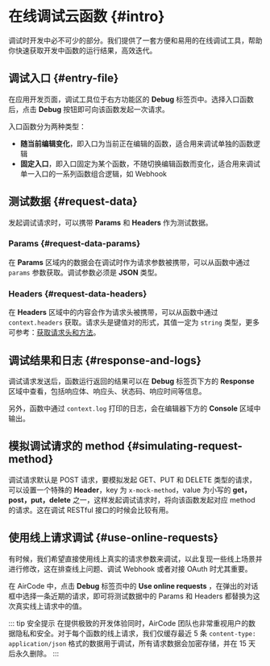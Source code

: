 # 在线调试云函数 {#intro}

调试时开发中必不可少的部分。我们提供了一套方便和易用的在线调试工具，帮助你快速获取开发中函数的运行结果，高效迭代。

<ACImage src="/_images/1671517286503.png" mode="light" />
<ACImage src="/_images/1671517302558.png" mode="dark" />

## 调试入口 {#entry-file}

在应用开发页面，调试工具位于右方功能区的 **Debug** 标签页中。选择入口函数后，点击 **Debug** 按钮即可向该函数发起一次请求。

<ACImage src="/_images/1671517361524.png" mode="light" />
<ACImage src="/_images/1671517345859.png" mode="dark" />

入口函数分为两种类型：
- **随当前编辑变化**，即入口为当前正在编辑的函数，适合用来调试单独的函数逻辑
- **固定入口**，即入口固定为某个函数，不随切换编辑函数而变化，适合用来调试单一入口的一系列函数组合逻辑，如 Webhook

## 测试数据 {#request-data}

发起调试请求时，可以携带 **Params** 和 **Headers** 作为测试数据。

<ACImage src="/_images/1671517409446.png" mode="light" />
<ACImage src="/_images/1671517428786.png" mode="dark" />

### Params {#request-data-params}

在 **Params** 区域内的数据会在调试时作为请求参数被携带，可以从函数中通过 `params` 参数获取。调试参数必须是 **JSON** 类型。

### Headers {#request-data-headers}

在 **Headers** 区域中的内容会作为请求头被携带，可以从函数中通过 `context.headers` 获取。请求头是键值对的形式，其值一定为 `string` 类型，更多可参考：[获取请求头和方法](/guide/functions/request-header-and-method)。

## 调试结果和日志 {#response-and-logs}

调试请求发送后，函数运行返回的结果可以在 **Debug** 标签页下方的 **Response** 区域中查看，包括响应体、响应头、状态码、响应时间等信息。

<ACImage src="/_images/1671517484480.png" mode="light" />
<ACImage src="/_images/1671517502205.png" mode="dark" />

另外，函数中通过 `context.log` 打印的日志，会在编辑器下方的 **Console** 区域中输出。

<ACImage src="/_images/1671517558612.png" mode="light" />
<ACImage src="/_images/1671517589421.png" mode="dark" />

## 模拟调试请求的 method {#simulating-request-method}

调试请求默认是 POST 请求，要模拟发起 GET、PUT 和 DELETE 类型的请求，可以设置一个特殊的 **Header**，key 为 `x-mock-method`，value 为小写的 **get，post，put，delete** 之一，这样发起调试请求时，将向该函数发起对应 method 的请求。这在调试 RESTful 接口的时候会比较有用。

## 使用线上请求调试 {#use-online-requests}

有时候，我们希望直接使用线上真实的请求参数来调试，以此复现一些线上场景并进行修改，这在排查线上问题、调试 Webhook 或者对接 OAuth 时尤其重要。

在 AirCode 中，点击 **Debug** 标签页中的 **Use online requests** ，在弹出的对话框中选择一条近期的请求，即可将测试数据中的 Params 和 Headers 都替换为这次真实线上请求中的值。

<ACImage src="/_images/1671517737942.png" mode="light" />
<ACImage src="/_images/1671517801557.png" mode="dark" />

::: tip 安全提示
在提供极致的开发体验同时，AirCode 团队也非常重视用户的数据隐私和安全。对于每个函数的线上请求，我们仅缓存最近 5 条 `content-type: application/json` 格式的数据用于调试，所有请求数据会加密存储，并在 15 天后永久删除。
:::
